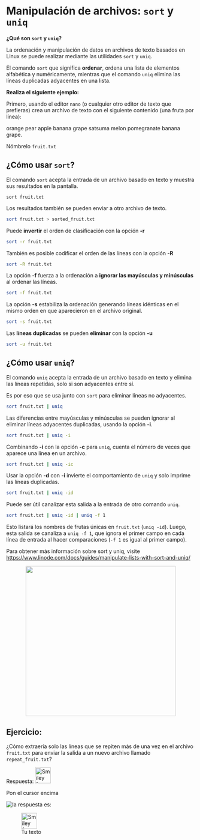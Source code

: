 # Manipulación de archivos: `sort` y `uniq` 

**¿Qué son `sort` y `uniq`?** 

La ordenación y manipulación de datos en archivos de texto basados en Linux se puede realizar mediante las utilidades `sort` y `uniq`.  

El comando `sort` que significa **ordenar**, ordena una lista de elementos alfabética y numéricamente, mientras que el comando `uniq` elimina las líneas duplicadas adyacentes en una lista.  

**Realiza el siguiente ejemplo:** 

Primero, usando el editor `nano` (o cualquier otro editor de texto que prefieras) crea un archivo de texto con el siguiente contenido (una fruta por línea):    

orange pear apple banana grape satsuma melon pomegranate banana grape.  

Nómbrelo `fruit.txt`


## ¿Cómo usar `sort`?

El comando `sort` acepta la entrada de un archivo basado en texto y muestra sus resultados en la pantalla.  

```
sort fruit.txt
```  


Los resultados también se pueden enviar a otro archivo de texto.  

```bash
sort fruit.txt > sorted_fruit.txt
```

Puede **invertir** el orden de clasificación con la opción **-r**  

```bash
sort -r fruit.txt
```

También es posible codificar el orden de las líneas con la opción **-R**  

```bash
sort -R fruit.txt
```

La opción **-f** fuerza a la ordenación a **ignorar las mayúsculas y minúsculas** al ordenar las líneas.  

```bash
sort -f fruit.txt
```

La opción **-s** estabiliza la ordenación generando líneas idénticas en el mismo orden en que aparecieron en el archivo original. 

```bash
sort -s fruit.txt
```

Las **líneas duplicadas** se pueden **eliminar** con la opción **-u** 

```bash
sort -u fruit.txt
```

## ¿Cómo usar `uniq`?

El comando `uniq` acepta la entrada de un archivo basado en texto y elimina las líneas repetidas, solo si son adyacentes entre sí.  

Es por eso que se usa junto con `sort` para eliminar líneas no adyacentes.  

```bash
sort fruit.txt | uniq
```

Las diferencias entre mayúsculas y minúsculas se pueden ignorar al eliminar líneas adyacentes duplicadas, usando la opción **-i**.  

```bash
sort fruit.txt | uniq -i
```

Combinando **-i** con la opción **-c** para `uniq`, cuenta el número de veces que aparece una línea en un archivo.  

```bash
sort fruit.txt | uniq -ic
```

Usar la opción **-d** con **-i** invierte el comportamiento de `uniq` y solo imprime las líneas duplicadas. 

```bash
sort fruit.txt | uniq -id
```

Puede ser útil canalizar esta salida a la entrada de otro comando `uniq`. 

```bash
sort fruit.txt | uniq -id | uniq -f 1 
```


Esto listará los nombres de frutas únicas en `fruit.txt` (`uniq -id`). Luego, esta salida se canaliza a `uniq -f 1`, que ignora el primer campo en cada línea de entrada al hacer comparaciones (`-f 1` es igual al primer campo).  

Para obtener más información sobre sort y uniq, visite https://www.linode.com/docs/guides/manipulate-lists-with-sort-and-uniq/  

<div align="center"><img src="https://user-images.githubusercontent.com/25624961/169892272-8d2b3294-b50b-4bc8-a02a-0d89f4a546d7.png" width="400"></div>

## Ejercicio: 

¿Cómo extraería solo las líneas que se repiten más de una vez en el archivo `fruit.txt` para enviar la salida a un nuevo archivo llamado `repeat_fruit.txt`? 

Respuesta:
<img src="https://user-images.githubusercontent.com/25624961/169893508-7113c53a-0c85-4112-94b9-a2c18be1860c.png" alt="Smiley face" width="42" height="42"><div title="Texto flotante">Pon el cursor encima</div>

![la respuesta es:](https://user-images.githubusercontent.com/25624961/169893508-7113c53a-0c85-4112-94b9-a2c18be1860c.png)


<figure>
  <img src="https://user-images.githubusercontent.com/25624961/169893508-7113c53a-0c85-4112-94b9-a2c18be1860c.png" alt="Smiley face" width="42" height="42" />
  <figcaption>Tu texto</figcaption>
</figure>
